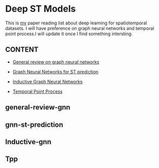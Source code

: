 # Deep ST Models

This is [my](https://Kaimaoge.github.io/) paper reading list about deep learning for spatiotemporal datasets. I will have preference on graph neural networks and temporal point process.I will update it once I find something intersting.

## CONTENT

- [General review on graph neural networks](##general-review-gnn)
- [Graph Neural Networks for ST prediction](##gnn-st-prediction)
- [Inductive Graph Neural Networks](##Inductive-gnn)

- [Temporal Point Process](##Tpp)

## general-review-gnn

## gnn-st-prediction

## Inductive-gnn

## Tpp
